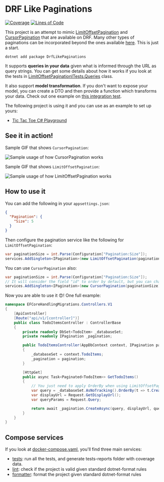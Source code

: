 # DRF Like Paginations

[![Coverage](https://sonarcloud.io/api/project_badges/measure?project=willianantunes_drf-like-paginations&metric=coverage)](https://sonarcloud.io/dashboard?id=willianantunes_drf-like-paginations)
[![Lines of Code](https://sonarcloud.io/api/project_badges/measure?project=willianantunes_drf-like-paginations&metric=ncloc)](https://sonarcloud.io/dashboard?id=willianantunes_drf-like-paginations)

This project is an attempt to mimic [LimitOffsetPagination](https://www.django-rest-framework.org/api-guide/pagination/#limitoffsetpagination) and [CursorPagination](https://www.django-rest-framework.org/api-guide/pagination/#cursorpagination) that are available on DRF. Many other types of paginations can be incorporated beyond the ones available [here](https://www.django-rest-framework.org/api-guide/pagination/#api-reference). This is just a start.

    dotnet add package DrfLikePaginations

It supports **queries in your data** given what is informed through the URL as query strings. You can get some details about how it works if you look at the tests in [LimitOffsetPaginationITests.Queries](https://github.com/willianantunes/drf-like-paginations/blob/6c4dc9ae2f00643514f3898d54ce085443788df3/tests/DrfLikePaginations/LimitOffsetPaginationITests.cs#L218) class.

It also support **model transformation**. If you don't want to expose your model, you can create a DTO and then provide a function which transforms your data. Check out one example on [this integration test](https://github.com/willianantunes/drf-like-paginations/blob/6c4dc9ae2f00643514f3898d54ce085443788df3/tests/DrfLikePaginations/LimitOffsetPaginationITests.cs#L353-L371).

The following project is using it and you can use as an example to set up yours:

- [Tic Tac Toe C# Playground](https://github.com/willianantunes/tic-tac-toe-csharp-playground)

## See it in action!

Sample GIF that shows `CursorPagination`:

![Sample usage of how CursorPagination works](docs/drflp-cursor-sample.gif)

Sample GIF that shows `LimitOffsetPagination`:

![Sample usage of how LimitOffsetPagination works](docs/drflp-offset-sample.gif)

## How to use it

You can add the following in your `appsettings.json`:

```json
{
  "Pagination": {
    "Size": 5
  }
}
```

Then configure the pagination service like the following for `LimitOffsetPagination`:

```csharp
var paginationSize = int.Parse(Configuration["Pagination:Size"]);
services.AddSingleton<IPagination>(new LimitOffsetPagination(paginationSize));
```

You can use `CursorPagination` also:

```csharp
var paginationSize = int.Parse(Configuration["Pagination:Size"]);
// It will consider the field "id" to order by default, but you can change it 😄
services.AddSingleton<IPagination>(new CursorPagination(paginationSize));
```

Now you are able to use it 😍! One full example:

```csharp
namespace EFCoreHandlingMigrations.Controllers.V1
{
    [ApiController]
    [Route("api/v1/[controller]")]
    public class TodoItemsController : ControllerBase
    {
        private readonly DbSet<TodoItem> _databaseSet;
        private readonly IPagination _pagination;

        public TodoItemsController(AppDbContext context, IPagination pagination)
        {
            _databaseSet = context.TodoItems;
            _pagination = pagination;
        }

        [HttpGet]
        public async Task<Paginated<TodoItem>> GetTodoItems()
        {
            // You just need to apply OrderBy when using LimitOffsetPagination 
            var query = _databaseSet.AsNoTracking().OrderBy(t => t.CreatedAt);
            var displayUrl = Request.GetDisplayUrl();
            var queryParams = Request.Query;

            return await _pagination.CreateAsync(query, displayUrl, queryParams);
        }
    }
}
```

## Compose services

If you look at [docker-compose.yaml](https://github.com/willianantunes/drf-like-paginations/blob/abdce3ab9293af95d923cf0b25634f555fad4aaa/docker-compose.yaml#L7-L30), you'll find three main services:

- [tests](https://github.com/willianantunes/drf-like-paginations/blob/fff46e8627c1bfd23fcc2ef7fe9e8663e6e87156/docker-compose.yaml#L7): run all the tests, and generate tests-reports folder with coverage data.
- [lint](https://github.com/willianantunes/drf-like-paginations/blob/fff46e8627c1bfd23fcc2ef7fe9e8663e6e87156/docker-compose.yaml#L15): check if the project is valid given standard dotnet-format rules
- [formatter](https://github.com/willianantunes/drf-like-paginations/blob/fff46e8627c1bfd23fcc2ef7fe9e8663e6e87156/docker-compose.yaml#L23): format the project given standard dotnet-format rules
